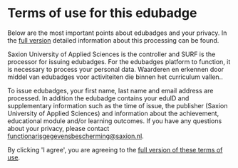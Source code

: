 # Terms of use for this edubadge

Below are the most important points about edubadges and your privacy. In the [full version](https://raw.githubusercontent.com/edubadges/privacy/master/saxion/edubadges-formal-text-en.md) detailed information about this processing can be found.

Saxion University of Applied Sciences is the controller and SURF is the processor for issuing edubadges. For the edubadges platform to function, it is necessary to process your personal data. Waarderen en erkennen door middel van edubadges voor activiteiten die binnen het curriculum vallen..

To issue edubadges, your first name, last name and email address are processed. In addition the edubadge contains your eduID and supplementary information such as the time of issue, the publisher (Saxion University of Applied Sciences) and information about the achievement, educational module and/or learning outcomes. If you have any questions about your privacy, please contact [functionarisgegevensbescherming@saxion.nl](mailto:functionarisgegevensbescherming@saxion.nl).

By clicking 'I agree', you are agreeing to the [full version of these terms of use](https://raw.githubusercontent.com/edubadges/privacy/master/saxion/edubadges-formal-text-en.md).